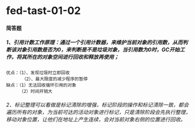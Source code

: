 # fed-tast-01-02

#### 简答题
##### 1、引用计数工作原理：通过一个引用计数器，来维护当前对象的引用数，从而判断该对象引用数是否为0，来判断是不是垃圾对象，当引用数为0时，GC开始工作，将其所在的对象空间进行回收和释放再使用；
    优点：（1）、发现垃圾时立即回收
          （2）、最大限度的减少程序的暂停
    缺点：（1）无法回收循环引用的对象
         （2）时间开销大
###### 2、标记整理可以看做是标记清除的增强，标记阶段的操作和标记清除一致，都会遍历所有的对象，为当前可达的活动对象进行标记，只是清除阶段会先执行整理，移动对象位置，让他们在地址上产生连续，会对当前对象右侧的位置进行回收。
